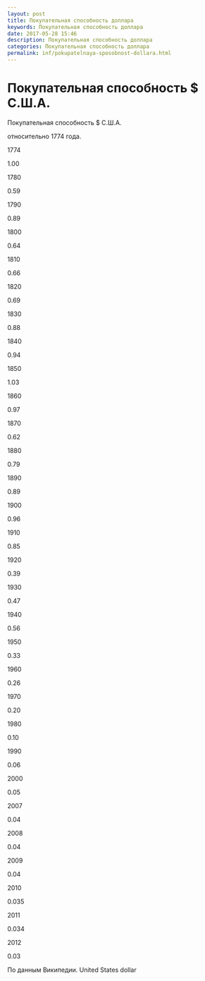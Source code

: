 ```yaml
---
layout: post
title: Покупательная способность доллара 
keywords: Покупательная способность доллара
date: 2017-05-28 15:46
description: Покупательная способность доллара
categories: Покупательная способность доллара
permalink: inf/pokupatelnaya-sposobnost-dollara.html
---
```


# Покупательная способность $ С.Ш.А.



Покупательная способность $ С.Ш.А.


относительно 1774 года. 








1774


1.00






1780


0.59






1790


0.89






1800


0.64






1810


0.66






1820


0.69






1830


0.88






1840


0.94






1850


1.03






1860


0.97






1870


0.62






1880


0.79






1890


0.89






1900


0.96






1910


0.85






1920


0.39






1930


0.47






1940


0.56






1950


0.33






1960


0.26






1970


0.20






1980


0.10






1990


0.06






2000


0.05






2007


0.04






2008


0.04






2009


0.04






2010


0.035






2011


0.034






2012


0.03








По данным Википедии. United States dollar

			
